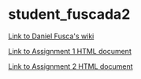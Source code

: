 # student_fuscada2
[Link to Daniel Fusca's wiki](https://github.com/bcb420-2020/student_fuscada2/wiki)

[Link to Assignment 1 HTML document](https://bcb420-2020.github.io/student_fuscada2/420_Assignment_1.html)

[Link to Assignment 2 HTML document](https://bcb420-2020.github.io/student_fuscada2/A2_DanielFusca.html)
